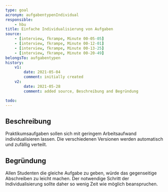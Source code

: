 ```yaml
---
type: goal
acronym: aufgabentypenIndividual
responsible: 
    - hbu
title: Einfache Individualisierung von Aufgaben
source: 
    - [interview, fkrampe, Minute 00-05-05]
    - [interview, fkrampe, Minute 00-12-01]
    - [interview, fkrampe, Minute 00-13-25]
    - [interview, fkrampe, Minute 00-20-49]
belongsTo: aufgabentypen
history:
    v1:
        date: 2021-05-04
        comment: initially created
    v2:
        date: 2021-05-28
        comment: added source, Beschreibung and Begründung

todo: 
---
```


## Beschreibung

Praktikumsaufgaben sollen sich mit geringem Arbeitsaufwand individualisieren lassen. Die verschiedenen Versionen werden automatisch und zufällig verteilt.

## Begründung

Allen Studenten die gleiche Aufgabe zu geben, würde das gegenseitige Abschreiben zu leicht machen. Der notwendige Schritt der Individualisierung sollte daher so wenig Zeit wie möglich beanspruchen.
